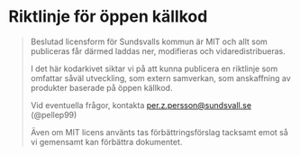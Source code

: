 # Riktlinje för öppen källkod

> Beslutad licensform för Sundsvalls kommun är MIT och allt som publiceras får därmed laddas ner, modifieras och vidaredistribueras.
>
> I det här kodarkivet siktar vi på att kunna publicera en riktlinje
> som omfattar såväl utveckling, som extern samverkan, som anskaffning
> av produkter baserade på öppen källkod.
>
> Vid eventuella frågor, kontakta per.z.persson@sundsvall.se (@pellep99)
>
> Även om MIT licens använts tas förbättringsförslag tacksamt emot så vi gemensamt kan förbättra dokumentet.
